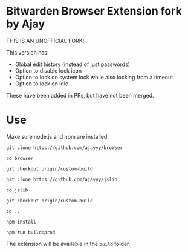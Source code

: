 # Bitwarden Browser Extension fork by Ajay

THIS IS AN UNOFFICIAL FORK!

This version has:

- Global edit history (instead of just passwords)
- Option to disable lock icon
- Option to lock on system lock while also locking from a timeout
- Option to lock on idle

These have been added in PRs, but have not been merged.

# Use

Make sure node.js and npm are installed.

`git clone https://github.com/ajayyy/browser`

`cd browser`

`git checkout origin/custom-build`

`git clone https://github.com/ajayyy/jslib`

`cd jslib`

`git checkout origin/custom-build`

`cd ..`

`npm install`

`npm run build:prod`

The extension will be available in the `build` folder.
